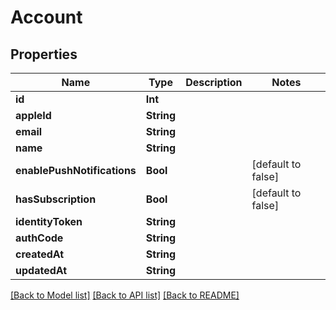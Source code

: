 # Account

## Properties
Name | Type | Description | Notes
------------ | ------------- | ------------- | -------------
**id** | **Int** |  | 
**appleId** | **String** |  | 
**email** | **String** |  | 
**name** | **String** |  | 
**enablePushNotifications** | **Bool** |  | [default to false]
**hasSubscription** | **Bool** |  | [default to false]
**identityToken** | **String** |  | 
**authCode** | **String** |  | 
**createdAt** | **String** |  | 
**updatedAt** | **String** |  | 

[[Back to Model list]](../README.md#documentation-for-models) [[Back to API list]](../README.md#documentation-for-api-endpoints) [[Back to README]](../README.md)


